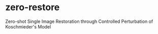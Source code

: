 # zero-restore
Zero-shot Single Image Restoration through Controlled Perturbation of Koschmieder's Model
